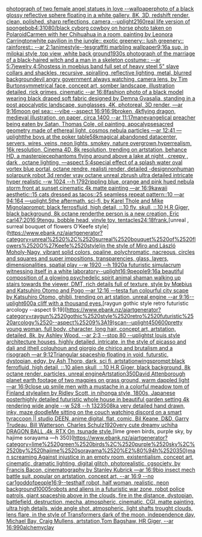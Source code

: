 [photograph of two female angel statues in love --wallpaper](https://www.ebank.nz/aiartgenerator?category=photograph%2520of%2520two%2520female%2520angel%2520statues%2520in%2520love%2520--wallpaper)[photo of a black glossy reflective sphere floating in a white gallery, 8K, 3D, redshift render, clean, polished, sharp reflections, camera,](https://www.ebank.nz/aiartgenerator?category=photo%2520of%2520a%2520black%2520glossy%2520reflective%2520sphere%2520floating%2520in%2520a%2520white%2520gallery%2C%25208K%2C%25203D%2C%2520redshift%2520render%2C%2520clean%2C%2520polished%2C%2520sharp%2520reflections%2C%2520camera%2C)[--uplight](https://www.ebank.nz/aiartgenerator?category=--uplight)[2160](https://www.ebank.nz/aiartgenerator?category=2160)[real life version of spongebob](https://www.ebank.nz/aiartgenerator?category=real%2520life%2520version%2520of%2520spongebob)[4:3](https://www.ebank.nz/aiartgenerator?category=4%3A3)[1080](https://www.ebank.nz/aiartgenerator?category=1080)[/black cyborg cowboy on horse photo taken on Polaroid](https://www.ebank.nz/aiartgenerator?category=/black%2520cyborg%2520cowboy%2520on%2520horse%2520photo%2520taken%2520on%2520Polaroid)[Carmen with her Chihuahua in a room, painting by Leonora Carrington](https://www.ebank.nz/aiartgenerator?category=Carmen%2520with%2520her%2520Chihuahua%2520in%2520a%2520room%2C%2520painting%2520by%2520Leonora%2520Carrington)[white pavilion in the jungle:: exotic greenery:: lush greenery:: rainforest:: --ar 2:1](https://www.ebank.nz/aiartgenerator?category=white%2520pavilion%2520in%2520the%2520jungle%3A%3A%2520exotic%2520greenery%3A%3A%2520lush%2520greenery%3A%3A%2520rainforest%3A%3A%2520--ar%25202%3A1)[anime](https://www.ebank.nz/aiartgenerator?category=anime)[style](https://www.ebank.nz/aiartgenerator?category=style)[--tes](https://www.ebank.nz/aiartgenerator?category=--tes)[graffiti marbling wallpaper](https://www.ebank.nz/aiartgenerator?category=graffiti%2520marbling%2520wallpaper)[9:16](https://www.ebank.nz/aiartgenerator?category=9%3A16)[a sup, in milokai style ,top view ,white back ground](https://www.ebank.nz/aiartgenerator?category=a%2520sup%2C%2520in%2520milokai%2520style%2520%2Ctop%2520view%2520%2Cwhite%2520back%2520ground)[1930s photograph of the marriage of a black-haired witch and a man in a skeleton costume:: --ar 5:7](https://www.ebank.nz/aiartgenerator?category=1930s%2520photograph%2520of%2520the%2520marriage%2520of%2520a%2520black-haired%2520witch%2520and%2520a%2520man%2520in%2520a%2520skeleton%2520costume%3A%3A%2520--ar%25205%3A7)[jewelry,](https://www.ebank.nz/aiartgenerator?category=jewelry%2C)[4:5](https://www.ebank.nz/aiartgenerator?category=4%3A5)[hostess in moebius band full set of heavy steel 5" slave collars and shackles, recursive, spiralling, reflective lighting, metal, blurred background](https://www.ebank.nz/aiartgenerator?category=hostess%2520in%2520moebius%2520band%2520full%2520set%2520of%2520heavy%2520steel%25205%22%2520slave%2520collars%2520and%2520shackles%2C%2520recursive%2C%2520spiralling%2C%2520reflective%2520lighting%2C%2520metal%2C%2520blurred%2520background)[evil angry government always watching, camera lens, by Tim Burton](https://www.ebank.nz/aiartgenerator?category=evil%2520angry%2520government%2520always%2520watching%2C%2520camera%2520lens%2C%2520by%2520Tim%2520Burton)[symmetrical face, concept art, somber landscape, illustration detailed, rick grimes, cinematic --ar 16:8](https://www.ebank.nz/aiartgenerator?category=symmetrical%2520face%2C%2520concept%2520art%2C%2520somber%2520landscape%2C%2520illustration%2520detailed%2C%2520rick%2520grimes%2C%2520cinematic%2520--ar%252016%3A8)[fashion photo of a black model wearing black draped soft fabric designed by Demna Gvasalia, standing in a post apocalyptic landscape, sunglasses, 4K, photoreal, 3D render, —ar 9:16](https://www.ebank.nz/aiartgenerator?category=fashion%2520photo%2520of%2520a%2520black%2520model%2520wearing%2520black%2520draped%2520soft%2520fabric%2520designed%2520by%2520Demna%2520Gvasalia%2C%2520standing%2520in%2520a%2520post%2520apocalyptic%2520landscape%2C%2520sunglasses%2C%25204K%2C%2520photoreal%2C%25203D%2520render%2C%2520%E2%80%94ar%25209%3A16)[moon gel sea:: --vibe --aspect 16:9](https://www.ebank.nz/aiartgenerator?category=moon%2520gel%2520sea%3A%3A%2520--vibe%2520--aspect%252016%3A9)[16:9](https://www.ebank.nz/aiartgenerator?category=16%3A9)[broken, 4k](https://www.ebank.nz/aiartgenerator?category=broken%2C%25204k)[flying dragon, medieval illustration, on paper, circa 1400 --ar 11:17](https://www.ebank.nz/aiartgenerator?category=flying%2520dragon%2C%2520medieval%2520illustration%2C%2520on%2520paper%2C%2520circa%25201400%2520--ar%252011%3A17)[man](https://www.ebank.nz/aiartgenerator?category=man)[evangelical preacher being eaten by Satan, Thomas Cole, oil painting, apocalypse](https://www.ebank.nz/aiartgenerator?category=evangelical%2520preacher%2520being%2520eaten%2520by%2520Satan%2C%2520Thomas%2520Cole%2C%2520oil%2520painting%2C%2520apocalypse)[sacred geometry made of ethereal light, cosmos nebula particles —ar 12:41 —uplight](https://www.ebank.nz/aiartgenerator?category=sacred%2520geometry%2520made%2520of%2520ethereal%2520light%2C%2520cosmos%2520nebula%2520particles%2520%E2%80%94ar%252012%3A41%2520%E2%80%94uplight)[the boys at the poker table](https://www.ebank.nz/aiartgenerator?category=the%2520boys%2520at%2520the%2520poker%2520table)[5](https://www.ebank.nz/aiartgenerator?category=5)[8k](https://www.ebank.nz/aiartgenerator?category=8k)[magical abandoned datacenter, servers, wires, veins, neon lights, smokey, nature overgrown,hyperrealism, 16k resolution, Cinema 4D, 8k resolution, trending on artstation, behance HD, a masterpiece](https://www.ebank.nz/aiartgenerator?category=magical%2520abandoned%2520datacenter%2C%2520servers%2C%2520wires%2C%2520veins%2C%2520neon%2520lights%2C%2520smokey%2C%2520nature%2520overgrown%2Chyperrealism%2C%252016k%2520resolution%2C%2520Cinema%25204D%2C%25208k%2520resolution%2C%2520trending%2520on%2520artstation%2C%2520behance%2520HD%2C%2520a%2520masterpiece)[phantoms flying around above a lake at night , creepy , dark , octane lighting, —aspect 5:4](https://www.ebank.nz/aiartgenerator?category=phantoms%2520flying%2520around%2520above%2520a%2520lake%2520at%2520night%2520%2C%2520creepy%2520%2C%2520dark%2520%2C%2520octane%2520lighting%2C%2520%E2%80%94aspect%25205%3A4)[special effect of a splash water oval vortex blue portal, octane rendre, realisti render, detailed -](https://www.ebank.nz/aiartgenerator?category=special%2520effect%2520of%2520a%2520splash%2520water%2520oval%2520vortex%2520blue%2520portal%2C%2520octane%2520rendre%2C%2520realisti%2520render%2C%2520detailed%2520-)[design](https://www.ebank.nz/aiartgenerator?category=design)[nonhuman solarpunk robot 3d render vray octane unreal zbrush ultra detailed intricate hyper realistic --w 1024 --h 1792](https://www.ebank.nz/aiartgenerator?category=nonhuman%2520solarpunk%2520robot%25203d%2520render%2520vray%2520octane%2520unreal%2520zbrush%2520ultra%2520detailed%2520intricate%2520hyper%2520realistic%2520--w%25201024%2520--h%25201792)[rippling blue, orange and pink hued nebula storm front at sunset cinematic 4k matte painting —ar 16:9](https://www.ebank.nz/aiartgenerator?category=rippling%2520blue%2C%2520orange%2520and%2520pink%2520hued%2520nebula%2520storm%2520front%2520at%2520sunset%2520cinematic%25204k%2520matte%2520painting%2520%E2%80%94ar%252016%3A9)[kawaii aesthetic::15 cats dressed as tacos::25 seamless repeat pattern::10  —ar 94:164 —uplight](https://www.ebank.nz/aiartgenerator?category=kawaii%2520aesthetic%3A%3A15%2520cats%2520dressed%2520as%2520tacos%3A%3A25%2520seamless%2520repeat%2520pattern%3A%3A10%2520%2520%E2%80%94ar%252094%3A164%2520%E2%80%94uplight)[.5](https://www.ebank.nz/aiartgenerator?category=.5)[the aftermath, sci-fi, by Karel Thole and Mike Mignola](https://www.ebank.nz/aiartgenerator?category=the%2520aftermath%2C%2520sci-fi%2C%2520by%2520Karel%2520Thole%2520and%2520Mike%2520Mignola)[prompt: black ferrosfluid, high detail, ::.10 fly, skull, ::.10 H.R Giger, black background, 8k octane render](https://www.ebank.nz/aiartgenerator?category=prompt%3A%2520black%2520ferrosfluid%2C%2520high%2520detail%2C%2520%3A%3A.10%2520fly%2C%2520skull%2C%2520%3A%3A.10%2520H.R%2520Giger%2C%2520black%2520background%2C%25208k%2520octane%2520render)[the person is a new creation, Eric carl](https://www.ebank.nz/aiartgenerator?category=the%2520person%2520is%2520a%2520new%2520creation%2C%2520Eric%2520carl)[47:20](https://www.ebank.nz/aiartgenerator?category=47%3A20)[16:9](https://www.ebank.nz/aiartgenerator?category=16%3A9)[tengu, bobble head, vinyle toy, tentacles](https://www.ebank.nz/aiartgenerator?category=tengu%2C%2520bobble%2520head%2C%2520vinyle%2520toy%2C%2520tentacles)[24:18](https://www.ebank.nz/aiartgenerator?category=24%3A18)[frank.](https://www.ebank.nz/aiartgenerator?category=frank.)[unreal , surreal bouquet of flowers O'Keefe style](https://www.ebank.nz/aiartgenerator?category=unreal%2520%2C%2520surreal%2520bouquet%2520of%2520flowers%2520O%27Keefe%2520style)[in the style of Miro and László Moholy-Nagy, vibrant solid colors, opaline, polychromatic, nacreous, circles and squares and super impositions, transparencies, glass, layers, dimensionalities, spatial play --w 1920 --h 1920](https://www.ebank.nz/aiartgenerator?category=in%2520the%2520style%2520of%2520Miro%2520and%2520L%C3%A1szl%C3%B3%2520Moholy-Nagy%2C%2520vibrant%2520solid%2520colors%2C%2520opaline%2C%2520polychromatic%2C%2520nacreous%2C%2520circles%2520and%2520squares%2520and%2520super%2520impositions%2C%2520transparencies%2C%2520glass%2C%2520layers%2C%2520dimensionalities%2C%2520spatial%2520play%2520--w%25201920%2520--h%25201920)[a futuristic simulacrum witnessing itself in a white laboratory](https://www.ebank.nz/aiartgenerator?category=a%2520futuristic%2520simulacrum%2520witnessing%2520itself%2520in%2520a%2520white%2520laboratory)[--uplight](https://www.ebank.nz/aiartgenerator?category=--uplight)[16:9](https://www.ebank.nz/aiartgenerator?category=16%3A9)[people](https://www.ebank.nz/aiartgenerator?category=people)[9:16](https://www.ebank.nz/aiartgenerator?category=9%3A16)[a beautiful composition of a glowing psychedelic spirit animal shaman walking up stairs towards the viewer, DMT,  rich details full of texture, style by Mœbius and Katsuhiro Otomo and Pogo —ar 12:16 —test](https://www.ebank.nz/aiartgenerator?category=a%2520beautiful%2520composition%2520of%2520a%2520glowing%2520psychedelic%2520spirit%2520animal%2520shaman%2520walking%2520up%2520stairs%2520towards%2520the%2520viewer%2C%2520DMT%2C%2520%2520rich%2520details%2520full%2520of%2520texture%2C%2520style%2520by%2520M%C5%93bius%2520and%2520Katsuhiro%2520Otomo%2520and%2520Pogo%2520%E2%80%94ar%252012%3A16%2520%E2%80%94test)[a fun colourful city scape by Katsuhiro Otomo, ghibli, trending on art station, unreal engine --ar 9:16](https://www.ebank.nz/aiartgenerator?category=a%2520fun%2520colourful%2520city%2520scape%2520by%2520Katsuhiro%2520Otomo%2C%2520ghibli%2C%2520trending%2520on%2520art%2520station%2C%2520unreal%2520engine%2520--ar%25209%3A16)[--uplight](https://www.ebank.nz/aiartgenerator?category=--uplight)[600](https://www.ebank.nz/aiartgenerator?category=600)[a cliff with a thousand eyes.](https://www.ebank.nz/aiartgenerator?category=a%2520cliff%2520with%2520a%2520thousand%2520eyes.)[raygun gothic style retro futuristic arcology --aspect 9:19](https://www.ebank.nz/aiartgenerator?category=raygun%2520gothic%2520style%2520retro%2520futuristic%2520arcology%2520--aspect%25209%3A19)[scan](https://www.ebank.nz/aiartgenerator?category=scan)[--uplight](https://www.ebank.nz/aiartgenerator?category=--uplight)[450](https://www.ebank.nz/aiartgenerator?category=450)[600](https://www.ebank.nz/aiartgenerator?category=600)[pretty young woman, full body, character, long hair, concept art, artstation, detailed, 8k, by Ashley Wood. --ar 2:3 --stop 80 --uplight](https://www.ebank.nz/aiartgenerator?category=pretty%2520young%2520woman%2C%2520full%2520body%2C%2520character%2C%2520long%2520hair%2C%2520concept%2520art%2C%2520artstation%2C%2520detailed%2C%25208k%2C%2520by%2520Ashley%2520Wood.%2520--ar%25202%3A3%2520--stop%252080%2520--uplight)[st louis style architecture houses, highly detailed, intricate, in the style of picasso and dali and ithell colquhoun and giorgio de chirico and brutalism and a risograph —ar 9:12](https://www.ebank.nz/aiartgenerator?category=st%2520louis%2520style%2520architecture%2520houses%2C%2520highly%2520detailed%2C%2520intricate%2C%2520in%2520the%2520style%2520of%2520picasso%2520and%2520dali%2520and%2520ithell%2520colquhoun%2520and%2520giorgio%2520de%2520chirico%2520and%2520brutalism%2520and%2520a%2520risograph%2520%E2%80%94ar%25209%3A12)[Triangular spaceship floating in void, futurstic, dystopian, edgy, by Ash Thorp, dark, sci fi, artstation](https://www.ebank.nz/aiartgenerator?category=Triangular%2520spaceship%2520floating%2520in%2520void%2C%2520futurstic%2C%2520dystopian%2C%2520edgy%2C%2520by%2520Ash%2520Thorp%2C%2520dark%2C%2520sci%2520fi%2C%2520artstation)[wings](https://www.ebank.nz/aiartgenerator?category=wings)[prompt:black ferrofluid, high detail, ::.10 alien skull, ::.10 H.R Giger, black background, 8k octane render, particles, unreal engine](https://www.ebank.nz/aiartgenerator?category=prompt%3Ablack%2520ferrofluid%2C%2520high%2520detail%2C%2520%3A%3A.10%2520alien%2520skull%2C%2520%3A%3A.10%2520H.R%2520Giger%2C%2520black%2520background%2C%25208k%2520octane%2520render%2C%2520particles%2C%2520unreal%2520engine)[Artstation](https://www.ebank.nz/aiartgenerator?category=Artstation)[350](https://www.ebank.nz/aiartgenerator?category=350)[David Attenborough planet earth footage of two magpies on grass ground, warm dappled light —ar 16:9](https://www.ebank.nz/aiartgenerator?category=David%2520Attenborough%2520planet%2520earth%2520footage%2520of%2520two%2520magpies%2520on%2520grass%2520ground%2C%2520warm%2520dappled%2520light%2520%E2%80%94ar%252016%3A9)[close up smile men with a mustache in a colorful meadow tom of Finland style](https://www.ebank.nz/aiartgenerator?category=close%2520up%2520smile%2520men%2520with%2520a%2520mustache%2520in%2520a%2520colorful%2520meadow%2520tom%2520of%2520Finland%2520style)[alien by Ridley Scott, in nihonga style, 1800s, Japanese poster](https://www.ebank.nz/aiartgenerator?category=alien%2520by%2520Ridley%2520Scott%2C%2520in%2520nihonga%2520style%2C%25201800s%2C%2520Japanese%2520poster)[highly detailed futuristic whole house in beautiful garden setting 4k rendering wide angle --w 528 --h 132](https://www.ebank.nz/aiartgenerator?category=highly%2520detailed%2520futuristic%2520whole%2520house%2520in%2520beautiful%2520garden%2520setting%25204k%2520rendering%2520wide%2520angle%2520--w%2520528%2520--h%2520132)[350](https://www.ebank.nz/aiartgenerator?category=350)[8k](https://www.ebank.nz/aiartgenerator?category=8k)[a very detailed hand drawn, inky, maze doodle](https://www.ebank.nz/aiartgenerator?category=a%2520very%2520detailed%2520hand%2520drawn%2C%2520inky%2C%2520maze%2520doodle)[Me sitting on the couch watching discord on a smart tv](https://www.ebank.nz/aiartgenerator?category=Me%2520sitting%2520on%2520the%2520couch%2520watching%2520discord%2520on%2520a%2520smart%2520tv)[raccoon || studio DEEN, anime digital, flat, comic, Bil Keane, D&D, Garry Trudeau, Bill Watterson, Charles Schulz](https://www.ebank.nz/aiartgenerator?category=raccoon%2520%7C%7C%2520studio%2520DEEN%2C%2520anime%2520digital%2C%2520flat%2C%2520comic%2C%2520Bil%2520Keane%2C%2520D%26D%2C%2520Garry%2520Trudeau%2C%2520Bill%2520Watterson%2C%2520Charles%2520Schulz)[1920](https://www.ebank.nz/aiartgenerator?category=1920)[very cute dreamy uchiha DRAGON BALL .4k ,RTX On ,tsunade style.](https://www.ebank.nz/aiartgenerator?category=very%2520cute%2520dreamy%2520uchiha%2520DRAGON%2520BALL%2520.4k%2520%2CRTX%2520On%2520%2Ctsunade%2520style.)[lime green birds, purple sky, by hajime sorayama —h 350](https://www.ebank.nz/aiartgenerator?category=lime%2520green%2520birds%2C%2520purple%2520sky%2C%2520by%2520hajime%2520sorayama%2520%E2%80%94h%2520350)[man screaming Against injustice in an empty room, existentialism, concept art, cinematic, dramatic lighting, digital glitch, photorealistic, cgsociety, by Francis Bacon, cinematography by Stanley Kubrick —ar 16:9](https://www.ebank.nz/aiartgenerator?category=man%2520screaming%2520Against%2520injustice%2520in%2520an%2520empty%2520room%2C%2520existentialism%2C%2520concept%2520art%2C%2520cinematic%2C%2520dramatic%2520lighting%2C%2520digital%2520glitch%2C%2520photorealistic%2C%2520cgsociety%2C%2520by%2520Francis%2520Bacon%2C%2520cinematography%2520by%2520Stanley%2520Kubrick%2520%E2%80%94ar%252016%3A9)[bio insect mech battle suit, popular on artstation, concept art, --ar 16:9 --no car](https://www.ebank.nz/aiartgenerator?category=bio%2520insect%2520mech%2520battle%2520suit%2C%2520popular%2520on%2520artstation%2C%2520concept%2520art%2C%2520--ar%252016%3A9%2520--no%2520car)[1](https://www.ebank.nz/aiartgenerator?category=1)[god](https://www.ebank.nz/aiartgenerator?category=god)[dof](https://www.ebank.nz/aiartgenerator?category=dof)[people](https://www.ebank.nz/aiartgenerator?category=people)[16:9](https://www.ebank.nz/aiartgenerator?category=16%3A9)[--test](https://www.ebank.nz/aiartgenerator?category=--test)[half robot, half woman, realistic, neon background](https://www.ebank.nz/aiartgenerator?category=half%2520robot%2C%2520half%2520woman%2C%2520realistic%2C%2520neon%2520background)[1000](https://www.ebank.nz/aiartgenerator?category=1000)[5](https://www.ebank.nz/aiartgenerator?category=5)[robots and aliens in a futuristic war zone, robot police patrols, giant spaceship above in the clouds, fire in the distance, dystopian, battlefield, destruction, mecha, atmospheric, cinematic, CGI, matte painting, ultra high details, wide angle shot, atmospheric, light shafts trought clouds, lens flare, in the style of Transformers dark of the moon, independence day, Michael Bay, Craig Mullens, artstation,Tom Bagshaw, HR Giger, --ar 16:9](https://www.ebank.nz/aiartgenerator?category=robots%2520and%2520aliens%2520in%2520a%2520futuristic%2520war%2520zone%2C%2520robot%2520police%2520patrols%2C%2520giant%2520spaceship%2520above%2520in%2520the%2520clouds%2C%2520fire%2520in%2520the%2520distance%2C%2520dystopian%2C%2520battlefield%2C%2520destruction%2C%2520mecha%2C%2520atmospheric%2C%2520cinematic%2C%2520CGI%2C%2520matte%2520painting%2C%2520ultra%2520high%2520details%2C%2520wide%2520angle%2520shot%2C%2520atmospheric%2C%2520light%2520shafts%2520trought%2520clouds%2C%2520lens%2520flare%2C%2520in%2520the%2520style%2520of%2520Transformers%2520dark%2520of%2520the%2520moon%2C%2520independence%2520day%2C%2520Michael%2520Bay%2C%2520Craig%2520Mullens%2C%2520artstation%2CTom%2520Bagshaw%2C%2520HR%2520Giger%2C%2520--ar%252016%3A9)[90](https://www.ebank.nz/aiartgenerator?category=90)[alchemy](https://www.ebank.nz/aiartgenerator?category=alchemy)[clay](https://www.ebank.nz/aiartgenerator?category=clay)